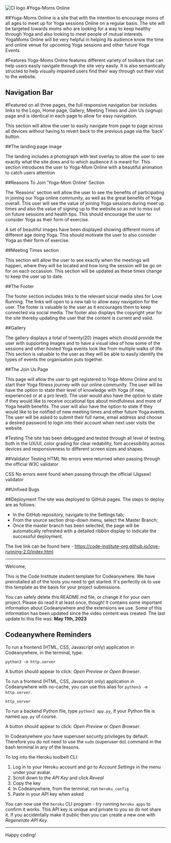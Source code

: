 ![CI logo](https://codeinstitute.s3.amazonaws.com/fullstack/ci_logo_small.png)
#Yoga-Moms Online

##Yoga-Moms Online is a site that with the intention to encourage moms of all ages to meet up for Yoga sessions Online on a regular basis. The site will be targeted towards moms who are looking for a way to keep healthy through Yoga and also looking to meet people of mutual interests. YogaMoms Online will be very helpful in helping its audience know the time and online venue for upcoming Yoga sessions and other future Yoga Events.

#Features
Yoga-Moms Online features different variety of toolbars that can help users easily navigate through the site very easily. It is also semantically structed to help visually impaired users find their way through out their visit to the website.

## Navigation Bar

#Featured on all three pages, the full responsive navigation bar includes links to the Logo, Home page, Gallery, Meeting Times and Join Us (signup) page and is identical in each page to allow for easy navigation.

This section will allow the user to easily navigate from page to page across all devices without having to revert back to the previous page via the ‘back’ button.

##The landing page image

The landing includes a photograph with text overlay to allow the user to see exactly what the site does and to which audience it is meant for.
This section introduces the user to Yoga-Mom Online with a beautiful animation to catch users attention

##Reasons To Join 'Yoga-Mom Online' Section

The 'Reasons' section will allow the user to see the benefits of participating in joining our Yoga online community, as well as the great benefits of Yoga overall.
This user will see the value of joining Yoga sessions during meet up times and also the value of signing up to the website so as not to miss out on future sessions and health tips. This should encourage the user to consider Yoga as their form of exercise.

A set of beautiful images have been displayed showing different moms of different age doing Yoga. This should motivate the user to also consider Yoga as their form of exercise.

##Meeting Times section

This section will allow the user to see exactly when the meetings will happen, where they will be located and how long the session will be go on for on each occassion.
This section will be updated as these times change to keep the user up to date.

##The Footer

The footer section includes links to the relevant social media sites for Love Running. The links will open to a new tab to allow easy navigation for the user.
The footer is valuable to the user as it encourages them to keep connected via social media. 
The footer also displays the copyright year for the site thereby updating the user that the content is current and valid.

##Gallery

The gallery displays a total of twenty(20) images which should provide the user with supporting images and to have a visual idea of how some of the sessions and other hosted Yoga events look like from multiple walks of life.
This section is valuable to the user as they will be able to easily identify the types of events the organisation puts together.

##The Join Us Page

This page will allow the user to get registered to Yoga-Moms Online and to start their Yoga fitness journey with our online community. 
The user will be have the option to state their level of knowledge with Yoga (if new, experienced or at a pro level).
The user would also have the option to state if they would like to receive occational tips about mindfulness and more of Yoga health benefits. 
The user will also have the option to state if they would like to be notified of new meeting times and other future Yoga events. 
The user will be asked to submit their full name, email address and choose a desired password to login into their account when next user visits the website.

#Testing
The site has been debugged and tested through all level of testing, both in the UX/UI, color grading for clear redability, font accessibility across devices and responsiveness to different screen sizes and shapes.

##Validator Testing
HTML
No errors were returned when passing through the official W3C validator

CSS
No errors were found when passing through the official (Jigsaw) validator

##Unfixed Bugs
<!--You will need to mention unfixed bugs and why they were not fixed. This section should include shortcomings of the frameworks or technologies used. Although time can be a big variable to consider, paucity of time and difficulty understanding implementation is not a valid reason to leave bugs unfixed. -->

##Deployment
The site was deployed to GitHub pages. The steps to deploy are as follows:
- In the GitHub repository, navigate to the Settings tab;
- From the source section drop-down menu, select the Master Branch;
- Once the master branch has been selected, the page will be automatically refreshed with a detailed ribbon display to indicate the successful deployment.

The live link can be found here - https://code-institute-org.github.io/love-running-2.0/index.html



--------------
Welcome,

This is the Code Institute student template for Codeanywhere. We have preinstalled all of the tools you need to get started. It's perfectly ok to use this template as the basis for your project submissions.

You can safely delete this README.md file, or change it for your own project. Please do read it at least once, though! It contains some important information about Codeanywhere and the extensions we use. Some of this information has been updated since the video content was created. The last update to this file was: **May 11th, 2023**

## Codeanywhere Reminders

To run a frontend (HTML, CSS, Javascript only) application in Codeanywhere, in the terminal, type:

`python3 -m http.server`

A button should appear to click: _Open Preview_ or _Open Browser_.

To run a frontend (HTML, CSS, Javascript only) application in Codeanywhere with no-cache, you can use this alias for `python3 -m http.server`.

`http_server`

To run a backend Python file, type `python3 app.py`, if your Python file is named `app.py` of course.

A button should appear to click: _Open Preview_ or _Open Browser_.

In Codeanywhere you have superuser security privileges by default. Therefore you do not need to use the `sudo` (superuser do) command in the bash terminal in any of the lessons.

To log into the Heroku toolbelt CLI:

1. Log in to your Heroku account and go to _Account Settings_ in the menu under your avatar.
2. Scroll down to the _API Key_ and click _Reveal_
3. Copy the key
4. In Codeanywhere, from the terminal, run `heroku_config`
5. Paste in your API key when asked

You can now use the `heroku` CLI program - try running `heroku apps` to confirm it works. This API key is unique and private to you so do not share it. If you accidentally make it public then you can create a new one with _Regenerate API Key_.

---

Happy coding!
